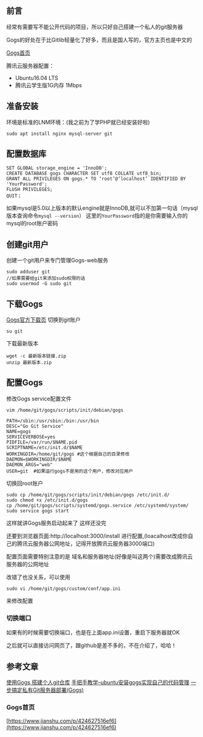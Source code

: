 ## 前言
经常有需要写不能公开代码的项目，所以只好自己搭建一个私人的git服务器

Gogs的好处在于比Gitlib轻量化了好多，而且是国人写的，官方主页也是中文的

[Gogs首页](https://gogs.io/)

腾讯云服务器配置：
* Ubuntu16.04 LTS
* 腾讯云学生版1G内存 1Mbps

## 准备安装
环境是标准的LNM环境：(我之前为了学PHP就已经安装好啦)
```
sudo apt install nginx mysql-server git
```

## 配置数据库

```
SET GLOBAL storage_engine = 'InnoDB';
CREATE DATABASE gogs CHARACTER SET utf8 COLLATE utf8_bin;
GRANT ALL PRIVILEGES ON gogs.* TO ‘root’@‘localhost’ IDENTIFIED BY 'YourPassword';
FLUSH PRIVILEGES;
QUIT；
```
如果mysql是5.0以上版本的默认engine就是InnoDB,就可以不加第一句话（mysql版本查询命令`mysql --version`）
这里的`YourPassword`指的是你需要输入你的mysql的root账户密码

## 创建git用户
创建一个git用户来专门管理Gogs-web服务
```
sudo adduser git
//如果需要给git来添加sudo权限的话
sudo usermod -G sudo git
```

## 下载Gogs
[Gogs官方下载页](https://gogs.io/docs/installation/install_from_binary)
切换到git账户

```
su git
```
下载最新版本
```
wget -c 最新版本链接.zip
unzip 最新版本.zip
```

## 配置Gogs

修改Gogs service配置文件
```
vim /home/git/gogs/scripts/init/debian/gogs
```
```
PATH=/sbin:/usr/sbin:/bin:/usr/bin
DESC="Go Git Service"
NAME=gogs
SERVICEVERBOSE=yes
PIDFILE=/var/run/$NAME.pid
SCRIPTNAME=/etc/init.d/$NAME
WORKINGDIR=/home/git/gogs #这个根据自己的目录修改
DAEMON=$WORKINGDIR/$NAME
DAEMON_ARGS="web"
USER=git  #如果运行gogs不是用的这个用户，修改对应用户
```
切换回root账户
```
sudo cp /home/git/gogs/scripts/init/debian/gogs /etc/init.d/
sudo chmod +x /etc/init.d/gogs
cp /home/git/gogs/scripts/systemd/gogs.service /etc/systemd/system/
sudo service gogs start
```
这样就讲Gogs服务启动起来了 这样还没完

还要到浏览器页面:http://localhost:3000/install 进行配置,(loacalhost改成你自己的腾讯云服务器公网地址，记得开放腾讯云服务器3000端口)

配置页面需要特别注意的是 域名和服务器地址(好像是叫这两个)需要改成腾讯云服务器的公网地址

改错了也没关系，可以使用
```
sudo vi /home/git/gogs/custom/conf/app.ini
```
来修改配置

### 切换端口
如果有的时候需要切换端口，也是在上面app.ini设置，重启下服务器就OK

之后就可以直接访问网页了，跟github是差不多的，不在介绍了，哈哈！





## 参考文章
[使用Gogs 搭建个人git仓库](https://www.jianshu.com/p/d946314bce2f)
[手把手教学–ubuntu安装gogs实现自己的代码管理](https://www.2cto.com/kf/201707/657119.html)
[一步搞定私有Git服务器部署(Gogs)](https://www.jianshu.com/p/424627516ef6)

### Gogs首页
[https://www.jianshu.com/p/424627516ef6](https://www.jianshu.com/p/424627516ef6)